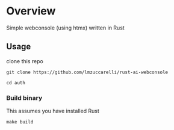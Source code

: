 # Overview

Simple webconsole (using htmx) written in Rust

## Usage

clone this repo

```
git clone https://github.com/lmzuccarelli/rust-ai-webconsole

cd auth
```

### Build binary

This assumes you have installed Rust


```
make build
```
